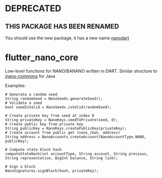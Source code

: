 # DEPRECATED

## THIS PACKAGE HAS BEEN RENAMED

You should use the new package, it has a new name [nanodart](https://pub.dev/packages/nanodart)

# flutter_nano_core

Low-level functions for NANO/BANANO written in DART. Similar structure to [jnano-commons](https://github.com/rotilho/jnano-commons) for Java

Examples:

```
# Generate a random seed
String randomSeed = NanoSeeds.generateSeed();
# Validate a seed
bool seedIsValid = NanoSeeds.isValid(randomSeed);

# Create private key from seed at index 0
String privateKey = NanoKeys.seedToPrivate(seed, 0);
# Create public key from private key
String publicKey = NanoKeys.createPublicKey(privateKey);
# Create account from public get (nano_/ban_ address)
String address = NanoAccounts.createAccount(NanoAccountType.NANO, publicKey);

# Compute state block hash
computeStateHash(int accountType, String account, String previous, String representative, BigInt balance, String link);

# Sign a block
NanoSignatures.signBlock(hash, privateKey);
```